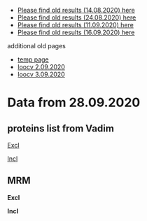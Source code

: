 * [Please find old results (14.08.2020) here](old14082020.md)
* [Please find old results (24.08.2020) here](old24082020.md)
* [Please find old results (11.09.2020) here](old11092020.md)
* [Please find old results (16.09.2020) here](old16092020.md)

 additional old pages
* [temp page](temp.md)
* [loocv 2.09.2020](loocv.md)
* [loocv 3.09.2020](loocv3092020.md)

# Data from 28.09.2020
## proteins list from Vadim

[Excl](/29092020/EXCL.md)

[Incl](/29092020/INCL.md)

## MRM

**Excl**

**Incl**



